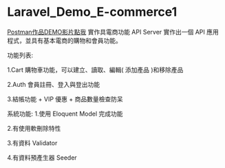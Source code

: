 # Laravel_Demo_E-commerce1
[Postman作品DEMO影片點我](https://youtu.be/DORqcH3Fl1c/ "link")
實作具電商功能 API Server
實作出一個 API 應用程式，並具有基本電商的購物和會員功能。

功能列表:

1.Cart 購物車功能，可以建立、讀取、編輯( 添加產品 )和移除產品

2.Auth 會員註冊、登入與登出功能

3.結帳功能 + VIP 優惠 + 商品數量檢查防呆

系統功能:
1.使用 Eloquent Model 完成功能

2.有使用軟刪除特性

3.有資料 Validator

4.有資料預產生器 Seeder

